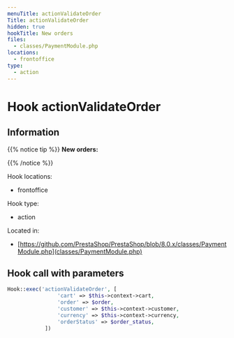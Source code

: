 ```yaml
---
menuTitle: actionValidateOrder
Title: actionValidateOrder
hidden: true
hookTitle: New orders
files:
  - classes/PaymentModule.php
locations:
  - frontoffice
type:
  - action
---
```


# Hook actionValidateOrder

## Information

{{% notice tip %}}
**New orders:** 


{{% /notice %}}

Hook locations: 
  - frontoffice

Hook type: 
  - action

Located in: 
  - [https://github.com/PrestaShop/PrestaShop/blob/8.0.x/classes/PaymentModule.php](classes/PaymentModule.php)

## Hook call with parameters

```php
Hook::exec('actionValidateOrder', [
                'cart' => $this->context->cart,
                'order' => $order,
                'customer' => $this->context->customer,
                'currency' => $this->context->currency,
                'orderStatus' => $order_status,
            ])
```